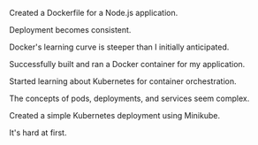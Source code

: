 Created a Dockerfile for a Node.js application.

Deployment becomes consistent.

Docker's learning curve is steeper than I initially anticipated.

Successfully built and ran a Docker container for my application.

Started learning about Kubernetes for container orchestration.

The concepts of pods, deployments, and services seem complex.

Created a simple Kubernetes deployment using Minikube.

It's hard at first.
